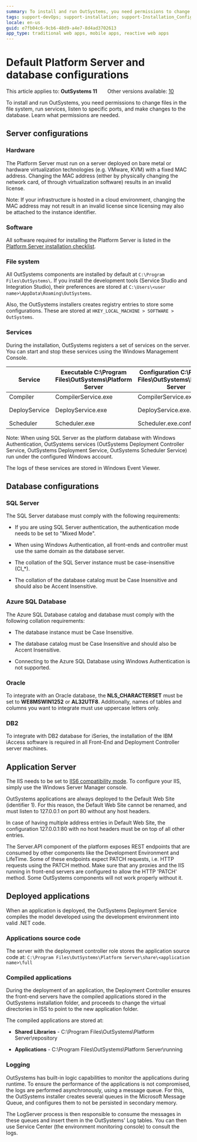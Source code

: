 ```yaml
---
summary: To install and run OutSystems, you need permissions to change files in the file system, run services, listen to specific ports, and make changes to the database.
tags: support-devOps; support-installation; support-Installation_Configuration; support-Integrations_Extensions
locale: en-us
guid: e7fb04c6-9cb6-48d9-a4e7-8d4ad3702613
app_type: traditional web apps, mobile apps, reactive web apps
---
```


# Default Platform Server and database configurations

<div class="info" markdown="1">

This article applies to: **OutSystems 11**&#8195;&#8195;Other versions available: [10](https://success.outsystems.com/Documentation/10/Setting_Up_OutSystems/Default_Platform_Server_and_database_configurations)

</div>

To install and run OutSystems, you need permissions to change files in the file system, run services, listen to specific ports, and make changes to the database. Learn what permissions are needed.

## Server configurations

### Hardware

The Platform Server must run on a server deployed on bare metal or hardware virtualization technologies (e.g. VMware, KVM) with a fixed MAC address. Changing the MAC address (either by physically changing the network card, of through virtualization software) results in an invalid license.

Note: If your infrastructure is hosted in a cloud environment, changing the MAC address may not result in an invalid license since licensing may also be attached to the instance identifier.

### Software

All software required for installing the Platform Server is listed in the [Platform Server installation checklist](http://www.outsystems.com/goto/checklist-11).

### File system

All OutSystems components are installed by default at `C:\Program Files\OutSystems\`. If you install the development tools (Service Studio and Integration Studio), their preferences are stored at `C:\Users\<user name>\AppData\Roaming\OutSystems`.

Also, the OutSystems installers creates registry entries to store some configurations. These are stored at `HKEY_LOCAL_MACHINE > SOFTWARE > OutSystems`.

### Services

During the installation, OutSystems registers a set of services on the server. You can start and stop these services using the Windows Management Console.

|Service|Executable C:\Program Files\OutSystems\Platform Server|Configuration C:\Program Files\OutSystems\Platform Server|Account|
|-------|-------|-------|-------|
|Compiler|CompilerService.exe|CompilerService.exe.config|OSControllerUser|
|DeployService|DeployService.exe|DeployService.exe.config|Local System account|
|Scheduler|Scheduler.exe|Scheduler.exe.config|OSSchedulerUser|

Note: When using SQL Server as the platform database with Windows Authentication, OutSystems services (OutSystems Deployment Controller Service, OutSystems Deployment Service, OutSystems Scheduler Service) run under the configured Windows account.

The logs of these services are stored in Windows Event Viewer.


## Database configurations

### SQL Server

The SQL Server database must comply with the following requirements:

* If you are using SQL Server authentication, the authentication mode needs to be set to "Mixed Mode".

* When using Windows Authentication, all front-ends and controller must use the same domain as the database server.

* The collation of the SQL Server instance must be case-insensitive (CI_*).

* The collation of the database catalog must be Case Insensitive and should also be Accent Insensitive.

### Azure SQL Database

The Azure SQL Database catalog and database must comply with the following collation requirements:

* The database instance must be Case Insensitive.

* The database catalog must be Case Insensitive and should also be Accent Insensitive.

* Connecting to the Azure SQL Database using Windows Authentication is not supported.

### Oracle

To integrate with an Oracle database, the **NLS_CHARACTERSET** must be set to **WE8MSWIN1252** or **AL32UTF8**. Additionally, names of tables and columns you want to integrate must use uppercase letters only.

### DB2

To integrate with DB2 database for iSeries, the installation of the IBM iAccess software is required in all Front-End and Deployment Controller server machines.

## Application Server

The IIS needs to be set to [IIS6 compatibility mode](http://technet.microsoft.com/en-us/library/bb397374(v=exchg.80).aspx). To configure your IIS, simply use the Windows Server Manager console.

OutSystems applications are always deployed to the Default Web Site (identifier 1). For this reason, the Default Web Site cannot be renamed, and must listen to 127.0.0.1 on port 80 without any host headers.

In case of having multiple address entries in Default Web Site, the configuration 127.0.0.1:80 with no host headers must be on top of all other entries.

The Server.API component of the platform exposes REST endpoints that are consumed by other components like the Development Environment and LifeTime. Some of these endpoints expect PATCH requests, i.e. HTTP requests using the PATCH method. 
Make sure that any proxies and the IIS running in front-end servers are configured to allow the HTTP 'PATCH' method. Some OutSystems components will not work properly without it.

## Deployed applications

When an application is deployed, the OutSystems Deployment Service compiles the model developed using the development environment into valid .NET code.

### Applications source code

The server with the deployment controller role stores the application source code at: `C:\Program Files\OutSystems\Platform Server\share\<application name>\full`

### Compiled applications

During the deployment of an application, the Deployment Controller ensures the front-end servers have the compiled applications stored in the OutSystems installation folder, and proceeds to change the virtual directories in ISS to point to the new application folder.

The compiled applications are stored at:

* **Shared Libraries** - C:\Program Files\OutSystems\Platform Server\repository

* **Applications** - C:\Program Files\OutSystems\Platform Server\running

### Logging

OutSystems has built-in logic capabilities to monitor the applications during runtime. To ensure the performance of the applications is not compromised, the logs are performed asynchronously, using a message queue. For this, the OutSystems installer creates several queues in the Microsoft Message Queue, and configures them to not be persisted in secondary memory.

The LogServer process is then responsible to consume the messages in these queues and insert them in the OutSystems' Log tables. You can then use Service Center (the environment monitoring console) to consult the logs.
